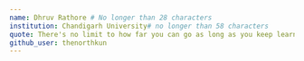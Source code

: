 ```yaml
---
name: Dhruv Rathore # No longer than 28 characters
institution: Chandigarh University# no longer than 58 characters
quote: There's no limit to how far you can go as long as you keep learning & don't stop. # no longer than 100 characters, avoid using quotes(") to guarantee the format remains the same.
github_user: thenorthkun
---
```

